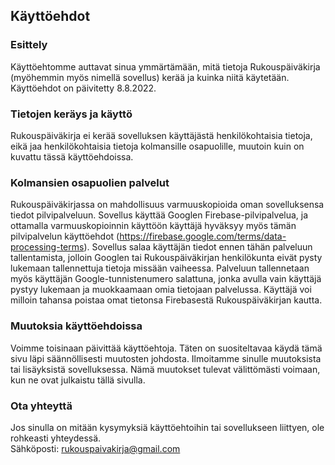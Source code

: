 Käyttöehdot  
----------------

### Esittely
Käyttöehtomme auttavat sinua ymmärtämään, mitä tietoja Rukouspäiväkirja (myöhemmin myös nimellä sovellus) kerää ja kuinka niitä käytetään. 
Käyttöehdot on päivitetty 8.8.2022.
 

### Tietojen keräys ja käyttö
Rukouspäiväkirja ei kerää sovelluksen käyttäjästä henkilökohtaisia tietoja, eikä jaa henkilökohtaisia tietoja kolmansille osapuolille, muutoin kuin on kuvattu tässä käyttöehdoissa. 

### Kolmansien osapuolien palvelut
Rukouspäiväkirjassa on mahdollisuus varmuuskopioida oman sovelluksensa tiedot pilvipalveluun. Sovellus käyttää Googlen Firebase-pilvipalvelua, ja ottamalla varmuuskopioinnin käyttöön käyttäjä hyväksyy myös tämän pilvipalvelun käyttöehdot (https://firebase.google.com/terms/data-processing-terms). Sovellus salaa käyttäjän tiedot ennen tähän palveluun tallentamista, jolloin Googlen tai Rukouspäiväkirjan henkilökunta eivät pysty lukemaan tallennettuja tietoja missään vaiheessa. Palveluun tallennetaan myös käyttäjän Google-tunnistenumero salattuna, jonka avulla vain käyttäjä pystyy lukemaan ja muokkaamaan omia tietojaan palvelussa. Käyttäjä voi milloin tahansa poistaa omat tietonsa Firebasestä Rukouspäiväkirjan kautta. 

### Muutoksia käyttöehdoissa
Voimme toisinaan päivittää käyttöehtoja. Täten on suositeltavaa käydä tämä sivu läpi säännöllisesti muutosten johdosta. Ilmoitamme sinulle muutoksista tai lisäyksistä sovelluksessa. Nämä muutokset tulevat välittömästi voimaan, kun ne ovat julkaistu tällä sivulla.

### Ota yhteyttä
Jos sinulla on mitään kysymyksiä käyttöehtoihin tai sovellukseen liittyen, ole rohkeasti yhteydessä.  
   Sähköposti: rukouspaivakirja@gmail.com
